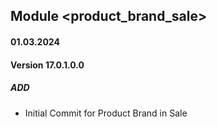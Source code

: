 ## Module <product_brand_sale>

#### 01.03.2024
#### Version 17.0.1.0.0
##### ADD
- Initial Commit for Product Brand in Sale
